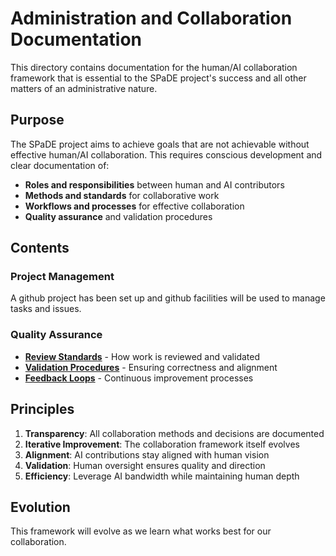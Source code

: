 # Administration and Collaboration Documentation

This directory contains documentation for the human/AI collaboration framework that is essential to the SPaDE project's success and all other matters of an administrative nature.

## Purpose

The SPaDE project aims to achieve goals that are not achievable without effective human/AI collaboration. This requires conscious development and clear documentation of:

- **Roles and responsibilities** between human and AI contributors
- **Methods and standards** for collaborative work
- **Workflows and processes** for effective collaboration
- **Quality assurance** and validation procedures

## Contents

### Project Management

A github project has been set up and github facilities will be used to manage tasks and issues.

### Quality Assurance

- [**Review Standards**](review-standards.md) - How work is reviewed and validated
- [**Validation Procedures**](validation-procedures.md) - Ensuring correctness and alignment
- [**Feedback Loops**](feedback-loops.md) - Continuous improvement processes

## Principles

1. **Transparency**: All collaboration methods and decisions are documented
2. **Iterative Improvement**: The collaboration framework itself evolves
3. **Alignment**: AI contributions stay aligned with human vision
4. **Validation**: Human oversight ensures quality and direction
5. **Efficiency**: Leverage AI bandwidth while maintaining human depth

## Evolution

This framework will evolve as we learn what works best for our collaboration.
